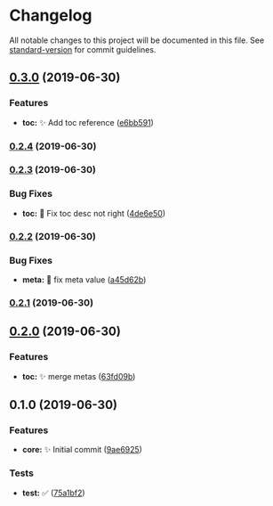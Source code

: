 # Changelog

All notable changes to this project will be documented in this file. See [standard-version](https://github.com/conventional-changelog/standard-version) for commit guidelines.

## [0.3.0](https://github.com/vivaxy/github-demo-scripts/compare/v0.2.4...v0.3.0) (2019-06-30)


### Features

* **toc:** :sparkles: Add toc reference ([e6bb591](https://github.com/vivaxy/github-demo-scripts/commit/e6bb591))



### [0.2.4](https://github.com/vivaxy/github-demo-scripts/compare/v0.2.3...v0.2.4) (2019-06-30)



### [0.2.3](https://github.com/vivaxy/github-demo-scripts/compare/v0.2.2...v0.2.3) (2019-06-30)


### Bug Fixes

* **toc:** :bug: Fix toc desc not right ([4de6e50](https://github.com/vivaxy/github-demo-scripts/commit/4de6e50))



### [0.2.2](https://github.com/vivaxy/github-demo-scripts/compare/v0.2.1...v0.2.2) (2019-06-30)


### Bug Fixes

* **meta:** :bug: fix meta value ([a45d62b](https://github.com/vivaxy/github-demo-scripts/commit/a45d62b))



### [0.2.1](https://github.com/vivaxy/github-demo-scripts/compare/v0.2.0...v0.2.1) (2019-06-30)



## [0.2.0](https://github.com/vivaxy/github-demo-scripts/compare/v0.1.0...v0.2.0) (2019-06-30)


### Features

* **toc:** :sparkles: merge metas ([63fd09b](https://github.com/vivaxy/github-demo-scripts/commit/63fd09b))



## 0.1.0 (2019-06-30)


### Features

* **core:** :sparkles: Initial commit ([9ae6925](https://github.com/vivaxy/github-demo-scripts/commit/9ae6925))


### Tests

* **test:** :white_check_mark: ([75a1bf2](https://github.com/vivaxy/github-demo-scripts/commit/75a1bf2))
